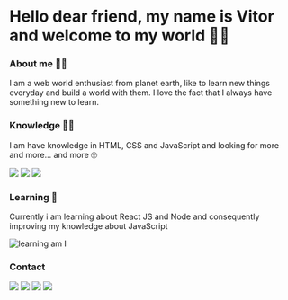 # Hello dear friend, my name is Vitor and welcome to my world 🖖🏻 

### About me 🧔🏻 

  I am a web world enthusiast from planet earth, like to learn new things everyday and build a world with them. I love the fact that I always have something new to learn.
  
### Knowledge 💪🏻 

  I am have knowledge in HTML, CSS and JavaScript and looking for more and more... and more 🤓
  
  <div>
    <img src="https://cdn.jsdelivr.net/gh/devicons/devicon/icons/html5/html5-original.svg" />
    <img src="https://cdn.jsdelivr.net/gh/devicons/devicon/icons/css3/css3-original-wordmark.svg" />
    <img src="https://cdn.jsdelivr.net/gh/devicons/devicon/icons/javascript/javascript-original.svg" />
  </div>
  
### Learning 📖

  Currently i am learning about React JS and Node and consequently improving my knowledge about JavaScript
  
  ![learning am I](https://tenor.com/view/yoda-star-wars-learning-am-i-gif-16531775)
  
  
### Contact

  <div>
    <a href="https://www.instagram.com/jvittorgomes/" target="_blank"><img src="https://img.shields.io/badge/-Instagram-%23E4405F?style=for-the-badge&logo=instagram&logoColor=white" target="_blank"></a>
    <a href="mailto:devitor.contact@gmail.com"><img src="https://img.shields.io/badge/Gmail-D14836?style=for-the-badge&logo=gmail&logoColor=white" target="_blank"></a>
    <a href="https://www.linkedin.com/in/vitor-gomes-b9a629201/" target="_blank"><img src="https://img.shields.io/badge/-LinkedIn-%230077B5?style=for-the-badge&logo=linkedin&logoColor=white" target="_blank"></a>   
  <a href="https://twitter.com/VitorGomesRS/" target="_blank"><img src="https://img.shields.io/badge/Twitter-1DA1F2?style=for-the-badge&logo=twitter&logoColor=white" target="_blank"></a>   
  </div>
